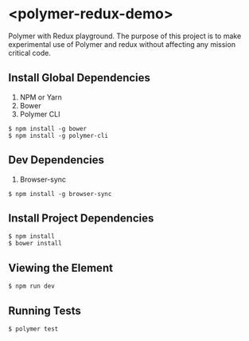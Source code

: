 # \<polymer-redux-demo\>

Polymer with Redux playground. The purpose of this project is to make experimental use of Polymer and redux without affecting any mission critical code.

## Install Global Dependencies
1. NPM or Yarn
2. Bower
3. Polymer CLI
  ```
  $ npm install -g bower
  $ npm install -g polymer-cli
  ```

## Dev Dependencies
1. Browser-sync
  ```
  $ npm install -g browser-sync
  ```

## Install Project Dependencies
```
$ npm install
$ bower install
```

## Viewing the Element
```
$ npm run dev
```

## Running Tests
```
$ polymer test
```

